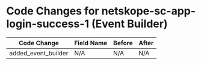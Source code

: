 # Code Changes for netskope-sc-app-login-success-1 (Event Builder)

| Code Change | Field Name | Before | After |
|-------------|------------|--------|-------|
| added_event_builder | N/A | N/A | N/A |
